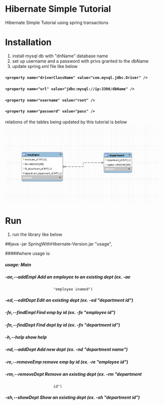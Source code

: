 # Hibernate Simple Tutorial
Hibernate Simple Tutorial using spring transactions

# Installation

1. install mysql db with "dnName" database name
2. set up username and a password with privs granted to the dbName
3. update spring.xml file like below

####	```<property name="driverClassName" value="com.mysql.jdbc.Driver" />```
####	```<property name="url" value="jdbc:mysql://ip:3306/dbName" />```
####	```<property name="username" value="root" />```
####	```<property name="password" value="pass" />```

relations of the tables being updated by this tutorial is below
![img](https://github.com/dimmonn/HibernateTutorial/blob/master/src/main/resources/dbDiagram.PNG)

# Run

1. run the library like below

##java -jar SpringWithHibernate-Version.jar "usage",

#####where usage is:

##### usage: Main
##### -ae,--addEmpl <arg>      Add an employee to an existing dept (ex. -ae
                          "employee inamed")
##### -ed,--editDept <arg>     Edit an existing dept (ex. -ed "department id")
##### -fe,--findEmpl <arg>     Find emp by id (ex. -fe "employee id")
##### -fn,--findDept <arg>     Find dept by id (ex. -fn "department id")
##### -h,--help                show help
##### -nd,--addDept <arg>      Add new dept (ex. -nd "department name")
##### -re,--removeEmp <arg>    remove emp by id (ex. -re "employee id")
##### -rm,--removeDept <arg>   Remove an existing dept (ex. -rm "department
                          id")
##### -sh,--showDept           Show an existing dept (ex. -sh "department id")

